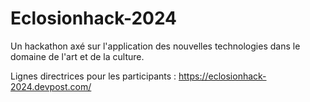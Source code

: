 # Eclosionhack-2024
Un hackathon axé sur l'application des nouvelles technologies dans le domaine de l'art et de la culture.

Lignes directrices pour les participants : https://eclosionhack-2024.devpost.com/
